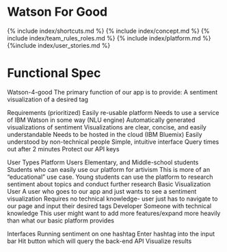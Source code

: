 # Watson For Good


{% include index/shortcuts.md %}
{% include index/concept.md %} 
{% include index/team_rules_roles.md %}
{% include index/platform.md %}
{%include index/user_stories.md %}

# Functional Spec
Watson-4-good
The primary function of our app is to provide:
A sentiment visualization of a desired tag

Requirements (prioritized)
Easily re-usable platform
Needs to use a service of IBM Watson in some way (NLU engine)
Automatically generated visualizations of sentiment
Visualizations are clear, concise, and easily understandable
Needs to be hosted in the cloud (IBM Bluemix)
Easily understood by non-technical people
Simple, intuitive interface
Query times out after 2 minutes
Protect our API keys


User Types
Platform Users
Elementary, and Middle-school students 
Students who can easily use our platform for artivism
This is more of an “educational” use case. Young students can use the platform to research sentiment about topics and conduct further research
Basic Visualization User
A user who goes to our app and just wants to see a sentiment visualization
Requires no technical knowledge- user just has to navigate to our page and input their desired tags
Developer
Someone with technical knowledge 
This user might want to add more features/expand more heavily than what our basic platform provides

Interfaces
Running sentiment on one hashtag
Enter hashtag into the input bar
Hit button which will query the back-end API
Visualize results

